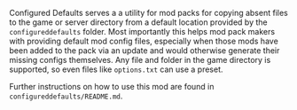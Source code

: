 Configured Defaults serves a a utility for mod packs for copying absent files to the game or server directory from a default location provided by the `configureddefaults` folder.
Most importantly this helps mod pack makers with providing default mod config files, especially when those mods have been added to the pack via an update and would otherwise generate their missing configs themselves.
Any file and folder in the game directory is supported, so even files like `options.txt` can use a preset.

Further instructions on how to use this mod are found in `configureddefaults/README.md`.
